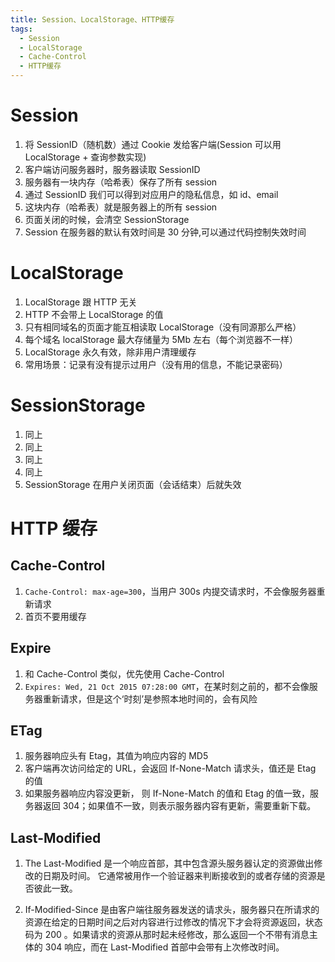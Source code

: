 ```yaml
---
title: Session、LocalStorage、HTTP缓存
tags:
  - Session
  - LocalStorage
  - Cache-Control
  - HTTP缓存
---
```


# Session

1. 将 SessionID（随机数）通过 Cookie 发给客户端(Session 可以用 LocalStorage + 查询参数实现)
2. 客户端访问服务器时，服务器读取 SessionID
3. 服务器有一块内存（哈希表）保存了所有 session
4. 通过 SessionID 我们可以得到对应用户的隐私信息，如 id、email
5. 这块内存（哈希表）就是服务器上的所有 session
6. 页面关闭的时候，会清空 SessionStorage
7. Session 在服务器的默认有效时间是 30 分钟,可以通过代码控制失效时间

<!-- more -->

# LocalStorage

1. LocalStorage 跟 HTTP 无关
2. HTTP 不会带上 LocalStorage 的值
3. 只有相同域名的页面才能互相读取 LocalStorage（没有同源那么严格）
4. 每个域名 localStorage 最大存储量为 5Mb 左右（每个浏览器不一样）
5. LocalStorage 永久有效，除非用户清理缓存
6. 常用场景：记录有没有提示过用户（没有用的信息，不能记录密码）

# SessionStorage

1. 同上
2. 同上
3. 同上
4. 同上
5. SessionStorage 在用户关闭页面（会话结束）后就失效

# HTTP 缓存

## Cache-Control

1. `Cache-Control: max-age=300`，当用户 300s 内提交请求时，不会像服务器重新请求
2. 首页不要用缓存

## Expire

1. 和 Cache-Control 类似，优先使用 Cache-Control
2. `Expires: Wed, 21 Oct 2015 07:28:00 GMT`，在某时刻之前的，都不会像服务器重新请求，但是这个‘时刻’是参照本地时间的，会有风险

## ETag

1. 服务器响应头有 Etag，其值为响应内容的 MD5
2. 客户端再次访问给定的 URL，会返回 If-None-Match 请求头，值还是 Etag 的值
3. 如果服务器响应内容没更新， 则 If-None-Match 的值和 Etag 的值一致，服务器返回 304；如果值不一致，则表示服务器内容有更新，需要重新下载。

## Last-Modified

1. The Last-Modified 是一个响应首部，其中包含源头服务器认定的资源做出修改的日期及时间。 它通常被用作一个验证器来判断接收到的或者存储的资源是否彼此一致。

2. If-Modified-Since 是由客户端往服务器发送的请求头，服务器只在所请求的资源在给定的日期时间之后对内容进行过修改的情况下才会将资源返回，状态码为 200 。如果请求的资源从那时起未经修改，那么返回一个不带有消息主体的 304 响应，而在 Last-Modified 首部中会带有上次修改时间。
